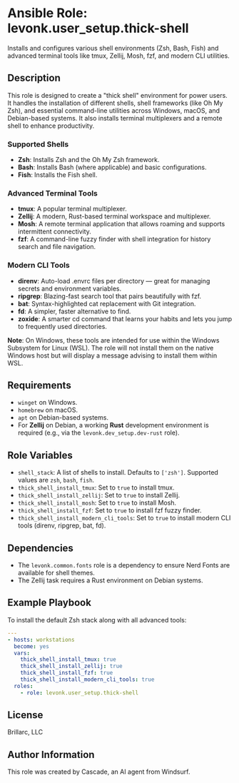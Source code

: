 # Ansible Role: levonk.user_setup.thick-shell

Installs and configures various shell environments (Zsh, Bash, Fish) and advanced terminal tools like tmux, Zellij, Mosh, fzf, and modern CLI utilities.

## Description

This role is designed to create a "thick shell" environment for power users. It handles the installation of different shells, shell frameworks (like Oh My Zsh), and essential command-line utilities across Windows, macOS, and Debian-based systems. It also installs terminal multiplexers and a remote shell to enhance productivity.

### Supported Shells

-   **Zsh**: Installs Zsh and the Oh My Zsh framework.
-   **Bash**: Installs Bash (where applicable) and basic configurations.
-   **Fish**: Installs the Fish shell.

### Advanced Terminal Tools

-   **tmux**: A popular terminal multiplexer.
-   **Zellij**: A modern, Rust-based terminal workspace and multiplexer.
-   **Mosh**: A remote terminal application that allows roaming and supports intermittent connectivity.
-   **fzf**: A command-line fuzzy finder with shell integration for history search and file navigation.

### Modern CLI Tools

-   **direnv**: Auto-load .envrc files per directory — great for managing secrets and environment variables.
-   **ripgrep**: Blazing-fast search tool that pairs beautifully with fzf.
-   **bat**: Syntax-highlighted cat replacement with Git integration.
-   **fd**: A simpler, faster alternative to find.
-   **zoxide**: A smarter cd command that learns your habits and lets you jump to frequently used directories.

**Note**: On Windows, these tools are intended for use within the Windows Subsystem for Linux (WSL). The role will not install them on the native Windows host but will display a message advising to install them within WSL.

## Requirements

-   `winget` on Windows.
-   `homebrew` on macOS.
-   `apt` on Debian-based systems.
-   For **Zellij** on Debian, a working **Rust** development environment is required (e.g., via the `levonk.dev_setup.dev-rust` role).

## Role Variables

-   `shell_stack`: A list of shells to install. Defaults to `['zsh']`. Supported values are `zsh`, `bash`, `fish`.
-   `thick_shell_install_tmux`: Set to `true` to install tmux.
-   `thick_shell_install_zellij`: Set to `true` to install Zellij.
-   `thick_shell_install_mosh`: Set to `true` to install Mosh.
-   `thick_shell_install_fzf`: Set to `true` to install fzf fuzzy finder.
-   `thick_shell_install_modern_cli_tools`: Set to `true` to install modern CLI tools (direnv, ripgrep, bat, fd).

## Dependencies

-   The `levonk.common.fonts` role is a dependency to ensure Nerd Fonts are available for shell themes.
-   The Zellij task requires a Rust environment on Debian systems.

## Example Playbook

To install the default Zsh stack along with all advanced tools:

```yaml
---
- hosts: workstations
  become: yes
  vars:
    thick_shell_install_tmux: true
    thick_shell_install_zellij: true
    thick_shell_install_fzf: true
    thick_shell_install_modern_cli_tools: true
  roles:
    - role: levonk.user_setup.thick-shell
```

## License

Brillarc, LLC

## Author Information

This role was created by Cascade, an AI agent from Windsurf.
